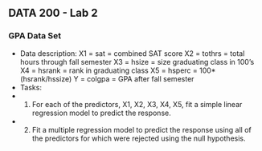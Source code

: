 ## DATA 200 - Lab 2
### GPA Data Set
- Data description:
X1 = sat = combined SAT score
X2 = tothrs = total hours through fall semester
X3 = hsize = size graduating class in 100’s
X4 = hsrank = rank in graduating class
X5 = hsperc = 100*(hsrank/hssize)
Y = colgpa = GPA after fall semester
- Tasks:
- 1) For each of the predictors, X1, X2, X3, X4, X5, fit a simple linear regression model to predict the response.
- 2) Fit a multiple regression model to predict the response using all of the predictors for which were rejected using the null hypothesis.
